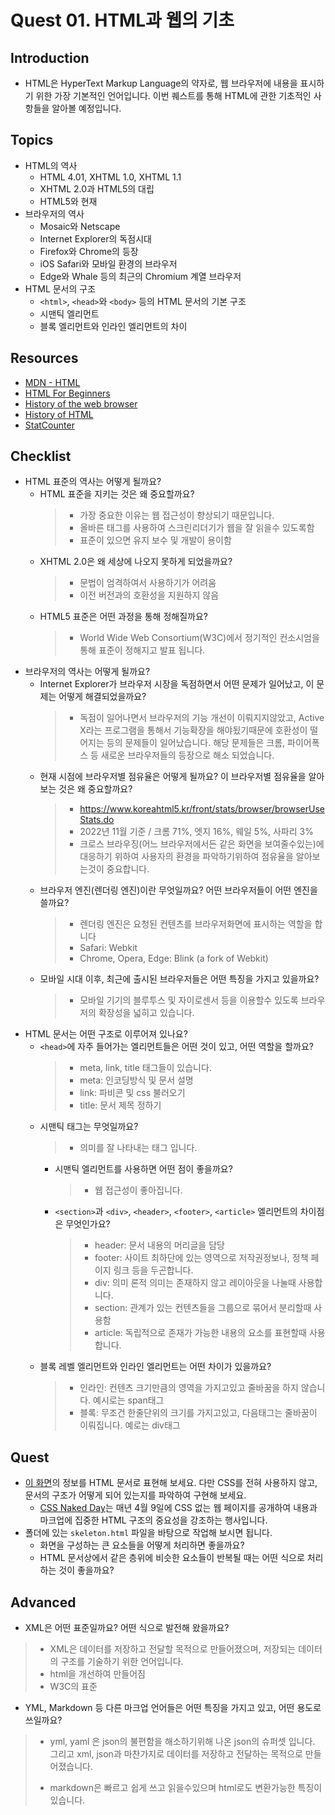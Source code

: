 # Quest 01. HTML과 웹의 기초

## Introduction
* HTML은 HyperText Markup Language의 약자로, 웹 브라우저에 내용을 표시하기 위한 가장 기본적인 언어입니다. 이번 퀘스트를 통해 HTML에 관한 기초적인 사항들을 알아볼 예정입니다.

## Topics
* HTML의 역사
  * HTML 4.01, XHTML 1.0, XHTML 1.1
  * XHTML 2.0과 HTML5의 대립
  * HTML5와 현재
* 브라우저의 역사
  * Mosaic와 Netscape
  * Internet Explorer의 독점시대
  * Firefox와 Chrome의 등장
  * iOS Safari와 모바일 환경의 브라우저
  * Edge와 Whale 등의 최근의 Chromium 계열 브라우저
* HTML 문서의 구조
  * `<html>`, `<head>`와 `<body>` 등의 HTML 문서의 기본 구조
  * 시맨틱 엘리먼트
  * 블록 엘리먼트와 인라인 엘리먼트의 차이

## Resources
* [MDN - HTML](https://developer.mozilla.org/ko/docs/Web/HTML)
* [HTML For Beginners](https://html.com/)
* [History of the web browser](https://en.wikipedia.org/wiki/History_of_the_web_browser)
* [History of HTML](https://en.wikipedia.org/wiki/HTML)
* [StatCounter](https://gs.statcounter.com/)

## Checklist
* HTML 표준의 역사는 어떻게 될까요?
  * HTML 표준을 지키는 것은 왜 중요할까요?
    > * 가장 중요한 이유는 웹 접근성이 향상되기 때문입니다.
    > * 올바른 태그를 사용하여 스크린리더기가 웹을 잘 읽을수 있도록함
    > * 표준이 있으면 유지 보수 및 개발이 용이함
  * XHTML 2.0은 왜 세상에 나오지 못하게 되었을까요?
    > * 문법이 엄격하여서 사용하기가 어려움
    > * 이전 버전과의 호환성을 지원하지 않음
  * HTML5 표준은 어떤 과정을 통해 정해질까요?
    > * World Wide Web Consortium(W3C)에서 정기적인 컨소시엄을 통해 표준이 정해지고 발표 됩니다.
* 브라우저의 역사는 어떻게 될까요?
  * Internet Explorer가 브라우저 시장을 독점하면서 어떤 문제가 일어났고, 이 문제는 어떻게 해결되었을까요?
    > * 독점이 일어나면서 브라우저의 기능 개선이 이뤄지지않았고, Active X라는 프로그램을 통해서 기능확장을 해야됬기때문에 호환성이 떨어지는 등의 문제들이 일어났습니다.
    > 해당 문제들은 크롬, 파이어폭스 등 새로운 브라우저들의 등장으로 해소 되었습니다.
  * 현재 시점에 브라우저별 점유율은 어떻게 될까요? 이 브라우저별 점유율을 알아보는 것은 왜 중요할까요?
    > * https://www.koreahtml5.kr/front/stats/browser/browserUseStats.do
    > * 2022년 11월 기준 / 크롬 71%, 엣지 16%, 웨일 5%, 사파리 3%
    > * 크로스 브라우징(어느 브라우저에서든 같은 화면을 보여줄수있는)에 대응하기 위하여 사용자의 환경을 파악하기위하여 점유율을 알아보는것이 중요합니다.
  * 브라우저 엔진(렌더링 엔진)이란 무엇일까요? 어떤 브라우저들이 어떤 엔진을 쓸까요?
    > * 렌더링 엔진은 요청된 컨텐츠를 브라우저화면에 표시하는 역할을 합니다
    > * Safari: Webkit
    > * Chrome, Opera, Edge: Blink (a fork of Webkit)
  * 모바일 시대 이후, 최근에 출시된 브라우저들은 어떤 특징을 가지고 있을까요?
    > * 모바일 기기의 블루투스 및 자이로센서 등을 이용할수 있도록 브라우저의 확장성을 넓히고 있습니다.
* HTML 문서는 어떤 구조로 이루어져 있나요?
  * `<head>`에 자주 들어가는 엘리먼트들은 어떤 것이 있고, 어떤 역할을 할까요?
    > * meta, link, title 태그들이 있습니다.
    > * meta: 인코딩방식 및 문서 설명
    > * link: 파비콘 및 css 불러오기
    > * title: 문서 제목 정하기
  * 시맨틱 태그는 무엇일까요?
    > * 의미를 잘 나타내는 태그 입니다.
    * 시맨틱 엘리먼트를 사용하면 어떤 점이 좋을까요?
      > * 웹 접근성이 좋아집니다.
    * `<section>`과 `<div>`, `<header>`, `<footer>`, `<article>` 엘리먼트의 차이점은 무엇인가요?
      > * header: 문서 내용의 머리글을 담당
      > * footer: 사이트 최하단에 있는 영역으로 저작권정보나, 정책 페이지 링크 등을 두곤합니다.
      > * div: 의미 론적 의미는 존재하지 않고 레이아웃을 나눌때 사용합니다.
      > * section: 관계가 있는 컨텐츠들을 그룹으로 묶어서 분리할때 사용함
      > * article: 독립적으로 존재가 가능한 내용의 요소를 표현할때 사용합니다.
  * 블록 레벨 엘리먼트와 인라인 엘리먼트는 어떤 차이가 있을까요?
    > * 인라인: 컨텐츠 크기만큼의 영역을 가지고있고 줄바꿈을 하지 않습니다. 예시로는 span태그
    > * 블록: 무조건 한줄단위의 크기를 가지고있고, 다음태그는 줄바꿈이 이뤄집니다. 예로는 div태그

## Quest
* [이 화면](screen.png)의 정보를 HTML 문서로 표현해 보세요. 다만 CSS를 전혀 사용하지 않고, 문서의 구조가 어떻게 되어 있는지를 파악하여 구현해 보세요.
  * [CSS Naked Day](https://css-naked-day.github.io/)는 매년 4월 9일에 CSS 없는 웹 페이지를 공개하여 내용과 마크업에 집중한 HTML 구조의 중요성을 강조하는 행사입니다.
* 폴더에 있는 `skeleton.html` 파일을 바탕으로 작업해 보시면 됩니다.
  * 화면을 구성하는 큰 요소들을 어떻게 처리하면 좋을까요?
  * HTML 문서상에서 같은 층위에 비슷한 요소들이 반복될 때는 어떤 식으로 처리하는 것이 좋을까요?

## Advanced
* XML은 어떤 표준일까요? 어떤 식으로 발전해 왔을까요?
> * XML은 데이터를 저장하고 전달할 목적으로 만들어졌으며, 저장되는 데이터의 구조를 기술하기 위한 언어입니다.
> * html을 개선하여 만들어짐
> * W3C의 표준

* YML, Markdown 등 다른 마크업 언어들은 어떤 특징을 가지고 있고, 어떤 용도로 쓰일까요?

> * yml, yaml 은 json의 불편함을 해소하기위해 나온 json의 슈퍼셋 입니다. 그리고 xml, json과 마찬가지로 데이터를 저장하고 전달하는 목적으로 만들어졌습니다.
>
> * markdown은 빠르고 쉽게 쓰고 읽을수있으며 html로도 변환가능한 특징이 있습니다.
